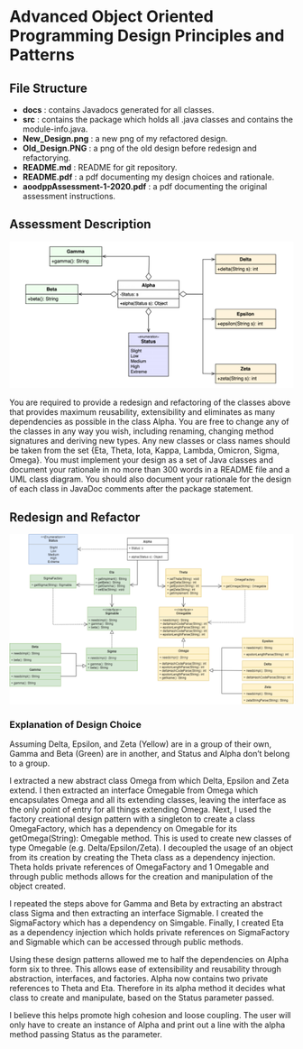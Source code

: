 # Advanced Object Oriented Programming Design Principles and Patterns

## File Structure 

- **docs** : contains Javadocs generated for all classes.
- **src** : contains the package which holds all .java classes and contains the module-info.java.
- **New_Design.png** : a new png of my refactored design.
- **Old_Design.PNG** : a png of the old design before redesign and refactorying.
- **README.md** : README for git repository.
- **README.pdf** : a pdf documenting my design choices and rationale.
- **aoodppAssessment-1-2020.pdf** : a pdf documenting the original assessment instructions.

## Assessment Description

![UML Design in need of refactoring](Old_Design.PNG "UML Old Design")

You are required to provide a redesign and refactoring of the classes above that provides
maximum reusability, extensibility and eliminates as many dependencies as possible in the
class Alpha. You are free to change any of the classes in any way you wish, including renaming,
changing method signatures and deriving new types. Any new classes or class names should be
taken from the set {Eta, Theta, Iota, Kappa, Lambda, Omicron, Sigma, Omega}. You must
implement your design as a set of Java classes and document your rationale in no more than
300 words in a README file and a UML class diagram. You should also document your
rationale for the design of each class in JavaDoc comments after the package statement. 

## Redesign and Refactor

![UML Design in need of refactoring](New_Design.png "UML New Design")

### Explanation of Design Choice

Assuming Delta, Epsilon, and Zeta (Yellow) are in a group of their own, Gamma
and Beta (Green) are in another, and Status and Alpha don’t belong to a group.

  I extracted a new abstract class Omega from which Delta, Epsilon and Zeta
extend. I then extracted an interface Omegable from Omega which encapsulates Omega and all its extending classes, leaving the interface as the only point
of entry for all things extending Omega. Next, I used the factory creational
design pattern with a singleton to create a class OmegaFactory, which has a dependency on Omegable for its getOmega(String): Omegable method. This
is used to create new classes of type Omegable (e.g. Delta/Epsilon/Zeta). I
decoupled the usage of an object from its creation by creating the Theta class
as a dependency injection. Theta holds private references of OmegaFactory and
1
Omegable and through public methods allows for the creation and manipulation
of the object created.

  I repeated the steps above for Gamma and Beta by extracting an abstract
class Sigma and then extracting an interface Sigmable. I created the SigmaFactory which has a dependency on Simgable. Finally, I created Eta as a dependency injection which holds private references on SigmaFactory and Sigmable
which can be accessed through public methods.

  Using these design patterns allowed me to half the dependencies on Alpha
form six to three. This allows ease of extensibility and reusability through abstraction, interfaces, and factories. Alpha now contains two private references
to Theta and Eta. Therefore in its alpha method it decides what class to create
and manipulate, based on the Status parameter passed.

  I believe this helps promote high cohesion and loose coupling. The user will
only have to create an instance of Alpha and print out a line with the alpha
method passing Status as the parameter.
